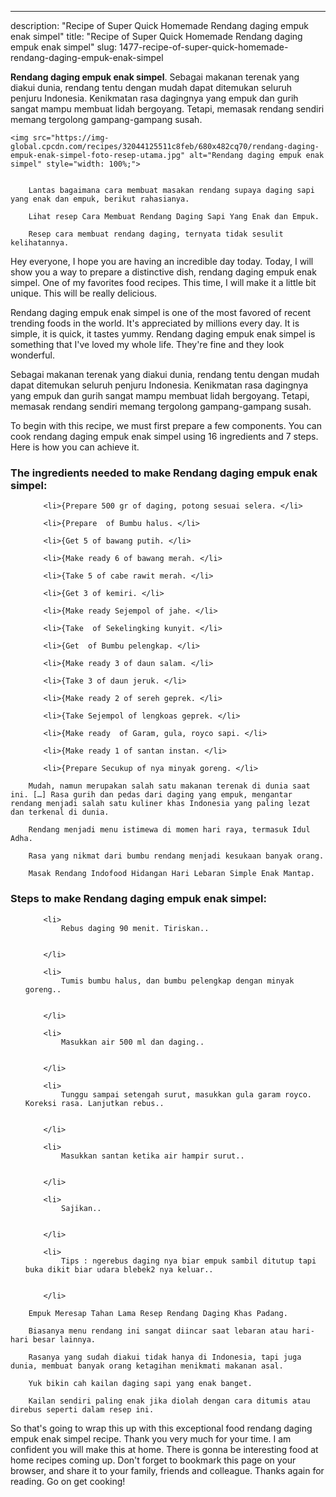 ---
description: "Recipe of Super Quick Homemade Rendang daging empuk enak simpel"
title: "Recipe of Super Quick Homemade Rendang daging empuk enak simpel"
slug: 1477-recipe-of-super-quick-homemade-rendang-daging-empuk-enak-simpel

<p>
	<strong>Rendang daging empuk enak simpel</strong>. 
	Sebagai makanan terenak yang diakui dunia, rendang tentu dengan mudah dapat ditemukan seluruh penjuru Indonesia. Kenikmatan rasa dagingnya yang empuk dan gurih sangat mampu membuat lidah bergoyang. Tetapi, memasak rendang sendiri memang tergolong gampang-gampang susah.
</p>
<p>
	
	<img src="https://img-global.cpcdn.com/recipes/32044125511c8feb/680x482cq70/rendang-daging-empuk-enak-simpel-foto-resep-utama.jpg" alt="Rendang daging empuk enak simpel" style="width: 100%;">
	
	
		Lantas bagaimana cara membuat masakan rendang supaya daging sapi yang enak dan empuk, berikut rahasianya.
	
		Lihat resep Cara Membuat Rendang Daging Sapi Yang Enak dan Empuk.
	
		Resep cara membuat rendang daging, ternyata tidak sesulit kelihatannya.
	
</p>
<p>
	Hey everyone, I hope you are having an incredible day today. Today, I will show you a way to prepare a distinctive dish, rendang daging empuk enak simpel. One of my favorites food recipes. This time, I will make it a little bit unique. This will be really delicious.
</p>
	
<p>
	Rendang daging empuk enak simpel is one of the most favored of recent trending foods in the world. It's appreciated by millions every day. It is simple, it is quick, it tastes yummy. Rendang daging empuk enak simpel is something that I've loved my whole life. They're fine and they look wonderful.
</p>
<p>
	Sebagai makanan terenak yang diakui dunia, rendang tentu dengan mudah dapat ditemukan seluruh penjuru Indonesia. Kenikmatan rasa dagingnya yang empuk dan gurih sangat mampu membuat lidah bergoyang. Tetapi, memasak rendang sendiri memang tergolong gampang-gampang susah.
</p>

<p>
To begin with this recipe, we must first prepare a few components. You can cook rendang daging empuk enak simpel using 16 ingredients and 7 steps. Here is how you can achieve it.
</p>

<h3>The ingredients needed to make Rendang daging empuk enak simpel:</h3>

<ol>
	
		<li>{Prepare 500 gr of daging, potong sesuai selera. </li>
	
		<li>{Prepare  of Bumbu halus. </li>
	
		<li>{Get 5 of bawang putih. </li>
	
		<li>{Make ready 6 of bawang merah. </li>
	
		<li>{Take 5 of cabe rawit merah. </li>
	
		<li>{Get 3 of kemiri. </li>
	
		<li>{Make ready Sejempol of jahe. </li>
	
		<li>{Take  of Sekelingking kunyit. </li>
	
		<li>{Get  of Bumbu pelengkap. </li>
	
		<li>{Make ready 3 of daun salam. </li>
	
		<li>{Take 3 of daun jeruk. </li>
	
		<li>{Make ready 2 of sereh geprek. </li>
	
		<li>{Take Sejempol of lengkoas geprek. </li>
	
		<li>{Make ready  of Garam, gula, royco sapi. </li>
	
		<li>{Make ready 1 of santan instan. </li>
	
		<li>{Prepare Secukup of nya minyak goreng. </li>
	
</ol>
<p>
	
		Mudah, namun merupakan salah satu makanan terenak di dunia saat ini. […] Rasa gurih dan pedas dari daging yang empuk, mengantar rendang menjadi salah satu kuliner khas Indonesia yang paling lezat dan terkenal di dunia.
	
		Rendang menjadi menu istimewa di momen hari raya, termasuk Idul Adha.
	
		Rasa yang nikmat dari bumbu rendang menjadi kesukaan banyak orang.
	
		Masak Rendang Indofood Hidangan Hari Lebaran Simple Enak Mantap.
	
</p>

<h3>Steps to make Rendang daging empuk enak simpel:</h3>

<ol>
	
		<li>
			Rebus daging 90 menit. Tiriskan..
			
			
		</li>
	
		<li>
			Tumis bumbu halus, dan bumbu pelengkap dengan minyak goreng..
			
			
		</li>
	
		<li>
			Masukkan air 500 ml dan daging..
			
			
		</li>
	
		<li>
			Tunggu sampai setengah surut, masukkan gula garam royco. Koreksi rasa. Lanjutkan rebus..
			
			
		</li>
	
		<li>
			Masukkan santan ketika air hampir surut..
			
			
		</li>
	
		<li>
			Sajikan..
			
			
		</li>
	
		<li>
			Tips : ngerebus daging nya biar empuk sambil ditutup tapi buka dikit biar udara blebek2 nya keluar..
			
			
		</li>
	
</ol>

<p>
	
		Empuk Meresap Tahan Lama Resep Rendang Daging Khas Padang.
	
		Biasanya menu rendang ini sangat diincar saat lebaran atau hari-hari besar lainnya.
	
		Rasanya yang sudah diakui tidak hanya di Indonesia, tapi juga dunia, membuat banyak orang ketagihan menikmati makanan asal.
	
		Yuk bikin cah kailan daging sapi yang enak banget.
	
		Kailan sendiri paling enak jika diolah dengan cara ditumis atau direbus seperti dalam resep ini.
	
</p>

<p>
	So that's going to wrap this up with this exceptional food rendang daging empuk enak simpel recipe. Thank you very much for your time. I am confident you will make this at home. There is gonna be interesting food at home recipes coming up. Don't forget to bookmark this page on your browser, and share it to your family, friends and colleague. Thanks again for reading. Go on get cooking!
</p>
